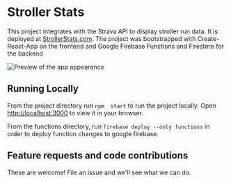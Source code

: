 # Stroller Stats

This project integrates with the Strava API to display stroller run data. It is deployed at [StrollerStats.com](https://strollerstats.com). The project was bootstrapped with Create-React-App on the frontend and Google Firebase Functions and Firestore for the backend

![Preview of the app appearance](preview.png)

## Running Locally

From the project directory run `npm  start` to run the project locally. Open [http://localhost:3000](http://localhost:3000) to view it in your browser.

From the functions directory, run `firebase deploy --only functions` in order to deploy function changes to google firebase.

## Feature requests and code contributions

These are welcome! File an issue and we'll see what we can do.
